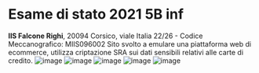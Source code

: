 # Esame di stato 2021 5B inf
**IIS Falcone Righi**, 20094 Corsico, viale Italia 22/26 - Codice Meccanografico: MIIS096002 
Sito svolto a emulare una piattaforma web di ecommerce, utilizza criptazione SRA sui dati sensibili relativi alle carte di credito.
![image](https://user-images.githubusercontent.com/76112998/222951770-435bc5d4-7b2f-4c1a-8354-0f9e1a556989.png)
![image](https://user-images.githubusercontent.com/76112998/222951801-04ce54f8-c4e4-4ca8-8250-ce952f56b540.png)
![image](https://user-images.githubusercontent.com/76112998/222952444-04b5f5bf-a943-41da-ba65-5cc466733446.png)
![image](https://user-images.githubusercontent.com/76112998/222952491-299e25d3-1526-4ff1-81e1-af66f9ccf3a4.png)
![image](https://user-images.githubusercontent.com/76112998/222952538-1cdf26a7-4648-47eb-b5ed-93d11be177fa.png)
